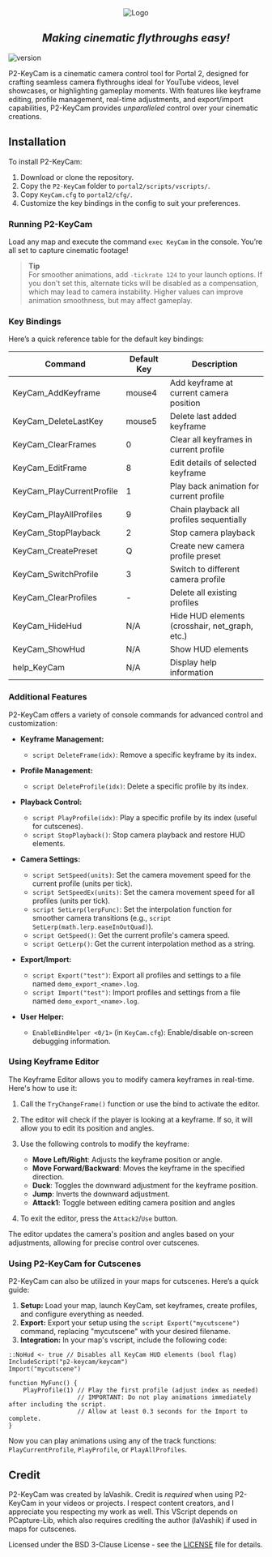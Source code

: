 <div align="center">
<img src="https://i.ibb.co/xXBbCJj/KeyCam2.png" alt="Logo"> <!-- width="660" height="350" -->

<h2 align="center">
    <i>Making cinematic flythroughs easy!</i>
</h2>
</div>

![version](https://img.shields.io/badge/P2--KeyCam-v2.0-informational)

P2-KeyCam is a cinematic camera control tool for Portal 2, designed for crafting seamless camera flythroughs ideal for YouTube videos, level showcases, or highlighting gameplay moments. 
With features like keyframe editing, profile management, real-time adjustments, and export/import capabilities, P2-KeyCam provides *unparalleled* control over your cinematic creations.

## Installation

To install P2-KeyCam:

1. Download or clone the repository.
2. Copy the `P2-KeyCam` folder to `portal2/scripts/vscripts/`.
3. Copy `KeyCam.cfg` to `portal2/cfg/`.
4. Customize the key bindings in the config to suit your preferences.

### Running P2-KeyCam

Load any map and execute the command `exec KeyCam` in the console. You’re all set to capture cinematic footage!

> **Tip**  
> For smoother animations, add `-tickrate 124` to your launch options. If you don't set this, alternate ticks will be disabled as a compensation, which may lead to camera instability. Higher values can improve animation smoothness, but may affect gameplay.  

### Key Bindings

Here’s a quick reference table for the default key bindings:

| Command                     | Default Key | Description                                            |
|-----------------------------|-------------|--------------------------------------------------------|
| KeyCam_AddKeyframe          | mouse4      | Add keyframe at current camera position                |
| KeyCam_DeleteLastKey        | mouse5      | Delete last added keyframe                             |
| KeyCam_ClearFrames          | 0           | Clear all keyframes in current profile                 |
| KeyCam_EditFrame            | 8           | Edit details of selected keyframe                      |
| KeyCam_PlayCurrentProfile    | 1           | Play back animation for current profile                |
| KeyCam_PlayAllProfiles      | 9           | Chain playback all profiles sequentially                |
| KeyCam_StopPlayback         | 2           | Stop camera playback                                   |
| KeyCam_CreatePreset         | Q           | Create new camera profile preset                       |
| KeyCam_SwitchProfile        | 3           | Switch to different camera profile                     |
| KeyCam_ClearProfiles        | -           | Delete all existing profiles                           |
| KeyCam_HideHud             | N/A         | Hide HUD elements (crosshair, net_graph, etc.)        |
| KeyCam_ShowHud             | N/A         | Show HUD elements                                      |
| help_KeyCam                | N/A         | Display help information                               |

### Additional Features

P2-KeyCam offers a variety of console commands for advanced control and customization:

- **Keyframe Management:**
    - `script DeleteFrame(idx)`: Remove a specific keyframe by its index.

- **Profile Management:**
    - `script DeleteProfile(idx)`: Delete a specific profile by its index.

- **Playback Control:**
    - `script PlayProfile(idx)`: Play a specific profile by its index (useful for cutscenes).
    - `script StopPlayback()`: Stop camera playback and restore HUD elements.

- **Camera Settings:**
    - `script SetSpeed(units)`: Set the camera movement speed for the current profile (units per tick).
    - `script SetSpeedEx(units)`: Set the camera movement speed for all profiles (units per tick).
    - `script SetLerp(lerpFunc)`: Set the interpolation function for smoother camera transitions (e.g., `script SetLerp(math.lerp.easeInOutQuad)`).
    - `script GetSpeed()`: Get the current profile's camera speed.
    - `script GetLerp()`: Get the current interpolation method as a string.

- **Export/Import:**
    - `script Export("test")`: Export all profiles and settings to a file named `demo_export_<name>.log`.
    - `script Import("test")`: Import profiles and settings from a file named `demo_export_<name>.log`.

- **User Helper:**
    - `EnableBindHelper <0/1>` (in `KeyCam.cfg`): Enable/disable on-screen debugging information.

### Using Keyframe Editor

The Keyframe Editor allows you to modify camera keyframes in real-time. Here's how to use it:

1. Call the `TryChangeFrame()` function or use the bind to activate the editor.
2. The editor will check if the player is looking at a keyframe. If so, it will allow you to edit its position and angles.
3. Use the following controls to modify the keyframe:
   - **Move Left/Right**: Adjusts the keyframe position or angle.
   - **Move Forward/Backward**: Moves the keyframe in the specified direction.
   - **Duck**: Toggles the downward adjustment for the keyframe position.
   - **Jump**: Inverts the downward adjustment.
   - **Attack1**: Toggle between editing camera position and angles

4. To exit the editor, press the `Attack2`/`Use` button.

The editor updates the camera's position and angles based on your adjustments, allowing for precise control over cutscenes.

### Using P2-KeyCam for Cutscenes

P2-KeyCam can also be utilized in your maps for cutscenes. Here’s a quick guide:

1. **Setup:** Load your map, launch KeyCam, set keyframes, create profiles, and configure everything as needed.
2. **Export:** Export your setup using the `script Export("mycutscene")` command, replacing "mycutscene" with your desired filename.
3. **Integration:** In your map's vscript, include the following code:

```squirrel
::NoHud <- true // Disables all KeyCam HUD elements (bool flag)
IncludeScript("p2-keycam/keycam")
Import("mycutscene")

function MyFunc() {
    PlayProfile(1) // Play the first profile (adjust index as needed) 
                   // IMPORTANT: Do not play animations immediately after including the script.
                   // Allow at least 0.3 seconds for the Import to complete.
}
```

Now you can play animations using any of the track functions: `PlayCurrentProfile`, `PlayProfile`, or `PlayAllProfiles`.

## Credit

P2-KeyCam was created by laVashik. Credit is *required* when using P2-KeyCam in your videos or projects. I respect content creators, and I appreciate you respecting my work as well. This VScript depends on PCapture-Lib, which also requires crediting the author (laVashik) if used in maps for cutscenes.

Licensed under the BSD 3-Clause License - see the [LICENSE](LICENSE) file for details.